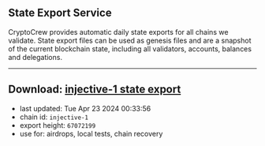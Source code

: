 ## State Export Service
CryptoCrew provides automatic daily state exports for all chains we validate. State export files can be used as genesis files and are a snapshot of the current blockchain state, including all validators, accounts, balances and delegations.

---
**Download: [injective-1 state export](https://dl-eu2.ccvalidators.com/SERVICE/injective/injective-1_export_67072199.json)**
---

- last updated: Tue Apr 23 2024 00:33:56
- chain id: `injective-1`
- export height: `67072199`
- use for: airdrops, local tests, chain recovery
